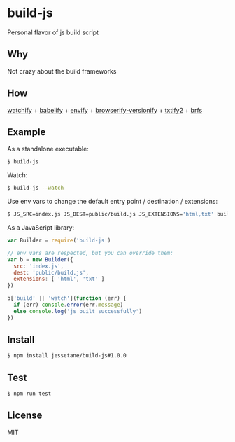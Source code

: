 # build-js
Personal flavor of js build script

## Why
Not crazy about the build frameworks

## How
[watchify](https://github.com/substack/watchify) + [babelify](https://github.com/babel/babelify) + [envify](https://github.com/hughsk/envify) + [browserify-versionify](https://github.com/webpro/versionify) + [txtify2](https://github.com/jessetane/txtify2) + [brfs](https://github.com/substack/brfs)

## Example
As a standalone executable:
```bash
$ build-js
```

Watch:
```bash
$ build-js --watch
```

Use env vars to change the default entry point / destination / extensions:
```bash
$ JS_SRC=index.js JS_DEST=public/build.js JS_EXTENSIONS='html,txt' build-js
```

As a JavaScript library:
```javascript
var Builder = require('build-js')

// env vars are respected, but you can override them:
var b = new Builder({
  src: 'index.js',
  dest: 'public/build.js',
  extensions: [ 'html', 'txt' ]
})

b['build' || 'watch'](function (err) {
  if (err) console.error(err.message)
  else console.log('js built successfully')
})
```

## Install
```bash
$ npm install jessetane/build-js#1.0.0
```

## Test
```bash
$ npm run test
```

## License
MIT
